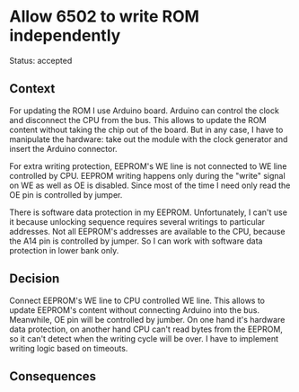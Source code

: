 # Allow 6502 to write ROM independently

Status: accepted

## Context
For updating the ROM I use Arduino board.
Arduino can control the clock and disconnect the CPU from the bus.
This allows to update the ROM content without taking the chip out of the board.
But in any case, I have to manipulate the hardware: take out the module with the clock generator and insert the Arduino connector.

For extra writing protection, EEPROM's WE line is not connected to WE line controlled by CPU.
EEPROM writing happens only during the "write" signal on WE as well as OE is disabled.
Since most of the time I need only read the OE pin is controlled by jumper.

There is software data protection in my EEPROM.
Unfortunately, I can't use it because unlocking sequence requires several writings to particular addresses.
Not all EEPROM's addresses are available to the CPU, because the A14 pin is controlled by jumper.
So I can work with software data protection in lower bank only.

## Decision
Connect EEPROM's WE line to CPU controlled WE line.
This allows to update EEPROM's content without connecting Arduino into the bus.
Meanwhile, OE pin will be controlled by jumber.
On one hand it's hardware data protection, on another hand CPU can't read bytes from the EEPROM, so it can't detect when the writing cycle will be over.
I have to implement writing logic based on timeouts.

## Consequences
